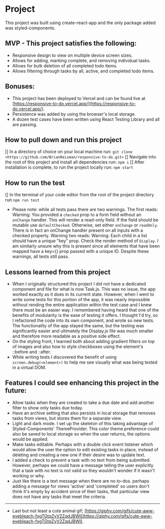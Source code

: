 # Project

This project was built using create-react-app and the only package added was styled-components.

## MVP - This project satisfies the following:

- Responsive design to view on multiple device screen sizes.
- Allows for adding, marking complete, and removing individual tasks.
- Allows for bulk deletion of all completed todo items.
- Allows filtering through tasks by all, active, and completed todo items.

## Bonuses:

- This project has been deployed to Vercel and can be found live at [https://responsive-to-do.vercel.app/](https://responsive-to-do.vercel.app/).
- Persistence was added by using the browser's local storage.
- A dozen test cases have been written using React Testing Library and all are passing.

## How to pull down and run this project

[] In a directory of choice on your local machine run:
`git clone <https://github.com/BrianReisman/responsive-to-do.git>`
[] Navigate into the root of this project and install all dependencies run:
`npm i`
[] After installation is complete, to run the project locally run:
`npm start`

## How to run the test

[] In the terminal of your code editor from the root of the project directory run
`npm run test`

- Please note: while all tests pass there are two warnings. The first reads: Warning: You provided a `checked` prop to a form field without an `onChange` handler. This will render a read-only field. If the field should be mutable use `defaultChecked`. Otherwise, set either `onChange` or `readOnly`. There is in fact an onChange handler present on all inputs with a checked property. Warning two reads: Warning: Each child in a list should have a unique "key" prop. Check the render method of `Display`. I am similarly unsure why this is present since all elements that have been mapped have a key={} prop passed with a unique ID. Despite these warnings, all tests still pass.

## Lessons learned from this project

- When I originally structured this project I did not have a dedicated component and file for what is now Task.js. This was no issue, the app worked exactly as it does in its current state. However, when I went to write some tests for this portion of the app, it was nearly impossible without rending the entire application within the test case and I knew there must be an easier way. I remembered having heard that one of the benefits of modularity is the ease of testing it offers. I thought I'd try, so I refactored the code into its own component, and wrote so new tests. The functionality of the app stayed the same, but the testing was significantly easier and ultimately the Display.js file was much smaller and therefore more readable as a positive side effect.
- On the styling front, I learned both about adding gradient filters on top of images and also how to style checkboxes using the element's ::before and ::after.
- While writing tests I discovered the benefit of using `screen.debug(<element>)` to help me see visually what was being tested in a virtual DOM.

## Features I could see enhancing this project in the future:

- Allow tasks when they are created to take a due date and add another filter to show only tasks due today.
- Have an archive setting that also persists in local storage that removes tasks from views, but stores them for a separate view.
- Light and dark mode. I set up the skeleton of this taking advantage of Styled-Components' ThemeProvider. This color theme preference could also be saved to local storage so when the user returns, the options would be applied.
- Make tasks editable. Perhaps with a double click event listener which would allow the user the option to edit existing tasks in place, instead of deleting and creating a new one if their desire was to update text.
- I added a check to prevent a task with no text from being submitted. However, perhaps we could have a message telling the user explicitly that a task with no text is not valid so they wouldn't wonder if it wasn't working or why.
- Just like there is a text message when there are no to-dos. perhaps adding a message for views 'active' and 'completed' so users don't think it's empty by accident since of their tasks, that particular view does not have any tasks that meet the criteria.

---

- Last but not least a cute animal gif; [https://giphy.com/gifs/cute-aww-eyebleach-fxgTGtqZyV2ZqdJBWI](https://giphy.com/gifs/cute-aww-eyebleach-fxgTGtqZyV2ZqdJBWI).
